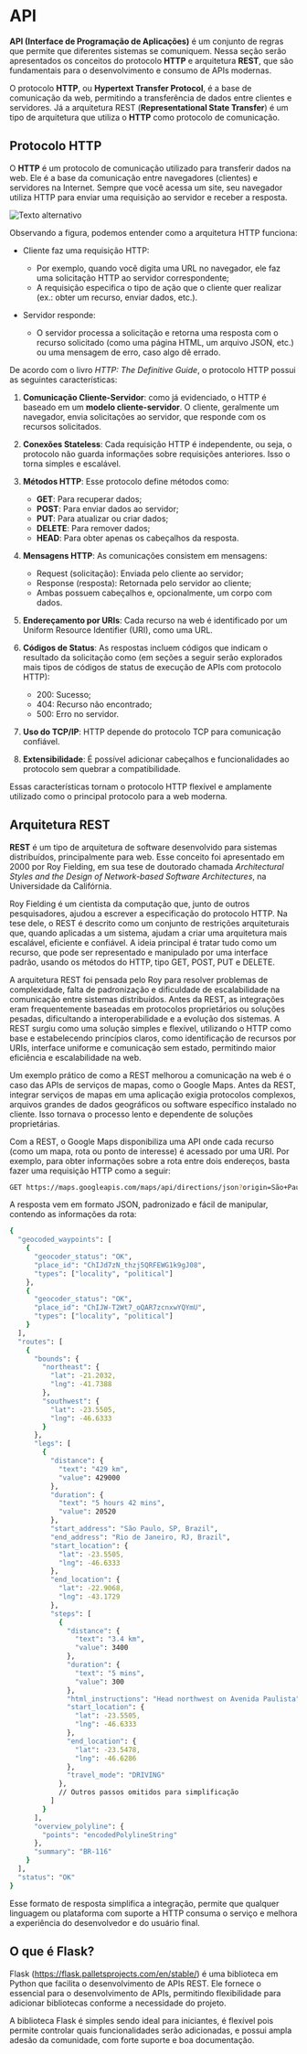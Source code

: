 # API 

**API (Interface de Programação de Aplicações)** é um conjunto de regras que permite que diferentes sistemas se comuniquem. Nessa seção serão apresentados os conceitos do protocolo **HTTP** e arquitetura **REST**, que são fundamentais para o desenvolvimento e consumo de APIs modernas. 

O protocolo **HTTP**, ou **Hypertext Transfer Protocol**, é a base de comunicação da web, permitindo a transferência de dados entre clientes e servidores. Já a arquitetura REST (**Representational State Transfer**) é um tipo de arquitetura que utiliza o **HTTP** como protocolo de comunicação.  

## Protocolo HTTP 

O **HTTP** é um protocolo de comunicação utilizado para transferir dados na web. Ele é a base da comunicação entre navegadores (clientes) e servidores na Internet. Sempre que você acessa um site, seu navegador utiliza HTTP para enviar uma requisição ao servidor e receber a resposta.

![Texto alternativo](http.png)

Observando a figura, podemos entender como a arquitetura HTTP funciona: 

- Cliente faz uma requisição HTTP: 
    - Por exemplo, quando você digita uma URL no navegador, ele faz uma solicitação HTTP ao servidor correspondente; 
    - A requisição especifica o tipo de ação que o cliente quer realizar (ex.: obter um recurso, enviar dados, etc.). 

- Servidor responde: 
   - O servidor processa a solicitação e retorna uma resposta com o recurso solicitado (como uma página HTML, um arquivo JSON, etc.) ou uma mensagem de erro, caso algo dê errado. 

De acordo com o livro *HTTP: The Definitive Guide*, o protocolo HTTP possui as seguintes características: 

1. **Comunicação Cliente-Servidor**: como já evidenciado, o HTTP é baseado em um **modelo cliente-servidor**. O cliente, geralmente um navegador, envia solicitações ao servidor, que responde com os recursos solicitados. 

2. **Conexões Stateless**: Cada requisição HTTP é independente, ou seja, o protocolo não guarda informações sobre requisições anteriores. Isso o torna simples e escalável. 

3. **Métodos HTTP**: Esse protocolo define métodos como: 
    - **GET**: Para recuperar dados; 
    - **POST**: Para enviar dados ao servidor; 
    - **PUT**: Para atualizar ou criar dados; 
    - **DELETE**: Para remover dados; 
    - **HEAD**: Para obter apenas os cabeçalhos da resposta. 

4. **Mensagens HTTP**: As comunicações consistem em mensagens: 
    - Request (solicitação): Enviada pelo cliente ao servidor; 
    - Response (resposta): Retornada pelo servidor ao cliente; 
    - Ambas possuem cabeçalhos e, opcionalmente, um corpo com dados. 

5. **Endereçamento por URIs**: Cada recurso na web é identificado por um Uniform Resource Identifier (URI), como uma URL. 

6. **Códigos de Status**: As respostas incluem códigos que indicam o resultado da solicitação como (em seções a seguir serão explorados mais tipos de códigos de status de execução de APIs com protocolo HTTP): 
    - 200: Sucesso; 
    - 404: Recurso não encontrado; 
    - 500: Erro no servidor. 

7. **Uso do TCP/IP**: HTTP depende do protocolo TCP para comunicação confiável. 

8. **Extensibilidade**: É possível adicionar cabeçalhos e funcionalidades ao protocolo sem quebrar a compatibilidade. 

Essas características tornam o protocolo HTTP flexível e amplamente utilizado como o principal protocolo para a web moderna. 

## Arquitetura REST 

**REST** é um tipo de arquitetura de software desenvolvido para sistemas distribuídos, principalmente para web. Esse conceito foi apresentado em 2000 por Roy Fielding, em sua tese de doutorado chamada *Architectural Styles and the Design of Network-based Software Architectures*, na Universidade da Califórnia. 

Roy Fielding é um cientista da computação que, junto de outros pesquisadores, ajudou a escrever a especificação do protocolo HTTP. Na tese dele, o REST é descrito como um conjunto de restrições arquiteturais que, quando aplicadas a um sistema, ajudam a criar uma arquitetura mais escalável, eficiente e confiável. A ideia principal é tratar tudo como um recurso, que pode ser representado e manipulado por uma interface padrão, usando os métodos do HTTP, tipo GET, POST, PUT e DELETE. 

A arquitetura REST foi pensada pelo Roy para resolver problemas de complexidade, falta de padronização e dificuldade de escalabilidade na comunicação entre sistemas distribuídos. Antes da REST, as integrações eram frequentemente baseadas em protocolos proprietários ou soluções pesadas, dificultando a interoperabilidade e a evolução dos sistemas. A REST surgiu como uma solução simples e flexível, utilizando o HTTP como base e estabelecendo princípios claros, como identificação de recursos por URIs, interface uniforme e comunicação sem estado, permitindo maior eficiência e escalabilidade na web. 

Um exemplo prático de como  a REST melhorou a comunicação na web é o caso das APIs de serviços de mapas, como o Google Maps. Antes da REST, integrar serviços de mapas em uma aplicação exigia protocolos complexos, arquivos grandes de dados geográficos ou software específico instalado no cliente. Isso tornava o processo lento e dependente de soluções proprietárias. 

Com a REST, o Google Maps disponibiliza uma API onde cada recurso (como um mapa, rota ou ponto de interesse) é acessado por uma URI. Por exemplo, para obter informações sobre a rota entre dois endereços, basta fazer uma requisição HTTP como a seguir: 

```bash 
GET https://maps.googleapis.com/maps/api/directions/json?origin=São+Paulo&destination=Rio+de+Janeiro 
``` 

A resposta vem em formato JSON, padronizado e fácil de manipular, contendo as informações da rota:  

```bash 
{ 
  "geocoded_waypoints": [ 
    { 
      "geocoder_status": "OK", 
      "place_id": "ChIJd7zN_thzj5QRFEWG1k9gJ08", 
      "types": ["locality", "political"] 
    }, 
    { 
      "geocoder_status": "OK", 
      "place_id": "ChIJW-T2Wt7_oQAR7zcnxwYQYmU", 
      "types": ["locality", "political"] 
    } 
  ], 
  "routes": [ 
    { 
      "bounds": { 
        "northeast": { 
          "lat": -21.2032, 
          "lng": -41.7388 
        }, 
        "southwest": { 
          "lat": -23.5505, 
          "lng": -46.6333 
        } 
      }, 
      "legs": [ 
        { 
          "distance": { 
            "text": "429 km", 
            "value": 429000 
          }, 
          "duration": { 
            "text": "5 hours 42 mins", 
            "value": 20520 
          }, 
          "start_address": "São Paulo, SP, Brazil", 
          "end_address": "Rio de Janeiro, RJ, Brazil", 
          "start_location": { 
            "lat": -23.5505, 
            "lng": -46.6333 
          }, 
          "end_location": { 
            "lat": -22.9068, 
            "lng": -43.1729 
          }, 
          "steps": [ 
            { 
              "distance": { 
                "text": "3.4 km", 
                "value": 3400 
              }, 
              "duration": { 
                "text": "5 mins", 
                "value": 300 
              }, 
              "html_instructions": "Head northwest on Avenida Paulista", 
              "start_location": { 
                "lat": -23.5505, 
                "lng": -46.6333 
              }, 
              "end_location": { 
                "lat": -23.5478, 
                "lng": -46.6286 
              }, 
              "travel_mode": "DRIVING" 
            }, 
            // Outros passos omitidos para simplificação 
          ] 
        } 
      ], 
      "overview_polyline": { 
        "points": "encodedPolylineString" 
      }, 
      "summary": "BR-116" 
    } 
  ], 
  "status": "OK" 
} 
```

Esse formato de resposta simplifica a integração, permite que qualquer linguagem ou plataforma com suporte a HTTP consuma o serviço e melhora a experiência do desenvolvedor e do usuário final. 

## O que é Flask? 

Flask (https://flask.palletsprojects.com/en/stable/) é uma biblioteca em Python que facilita o desenvolvimento de APIs REST. Ele fornece o essencial para o desenvolvimento de APIs, permitindo flexibilidade para adicionar bibliotecas conforme a necessidade do projeto. 

A biblioteca Flask é simples sendo ideal para iniciantes, é flexível pois permite controlar quais funcionalidades serão adicionadas, e possui ampla adesão da comunidade, com forte suporte e boa documentação. 

 
